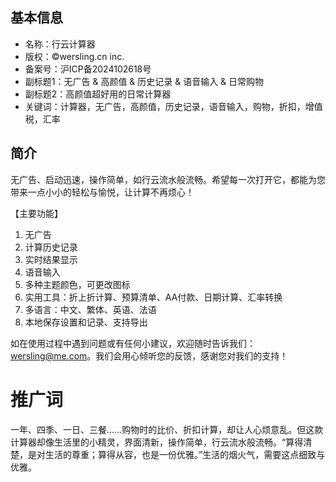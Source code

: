 ## 基本信息
* 名称：行云计算器
* 版权：©️wersling.cn inc.
* 备案号：沪ICP备2024102618号
* 副标题1：无广告 & 高颜值 & 历史记录 & 语音输入 & 日常购物
* 副标题2：高颜值超好用的日常计算器
* 关键词：计算器，无广告，高颜值，历史记录，语音输入，购物，折扣，增值税，汇率

## 简介
无广告、启动迅速，操作简单，如行云流水般流畅。希望每一次打开它，都能为您带来一点小小的轻松与愉悦，让计算不再烦心！

【主要功能】
1. 无广告
2. 计算历史记录
3. 实时结果显示
4. 语音输入
5. 多种主题颜色，可更改图标
6. 实用工具：折上折计算、预算清单、AA付款、日期计算、汇率转换
7. 多语言：中文、繁体、英语、法语
8. 本地保存设置和记录、支持导出

如在使用过程中遇到问题或有任何小建议，欢迎随时告诉我们：wersling@me.com。我们会用心倾听您的反馈，感谢您对我们的支持！


# 推广词
一年、四季、一日、三餐......购物时的比价、折扣计算，却让人心烦意乱。但这款计算器却像生活里的小精灵，界面清新，操作简单，行云流水般流畅。“算得清楚，是对生活的尊重；算得从容，也是一份优雅。”生活的烟火气，需要这点细致与优雅。